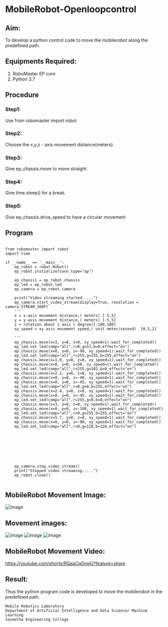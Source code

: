 # MobileRobot-Openloopcontrol
## Aim:

To develop a python control code to move the mobilerobot along the predefined path.

## Equipments Required:
1. RoboMaster EP core
2. Python 3.7

## Procedure

### Step1:

Use from robomaster import robot

### Step2:

Choose the x,y,z - axis movement distance(meters).

### Step3:

Give ep_chassis.move to move straight.

### Step4:

Give time.sleep() for a break.

### Step5:

Give ep_chassis.drive_speed to have a circular movement

## Program

```

from robomaster import robot
import time

if __name__ == '__main__':
    ep_robot = robot.Robot()
    ep_robot.initialize(conn_type="ap")

    ep_chassis = ep_robot.chassis
    ep_led = ep_robot.led
    ep_camera = ep_robot.camera
          
    print("Video streaming started.....")
    ep_camera.start_video_stream(display=True, resolution = camera.STREAM_360P)
    ''' 
    x = x-axis movement distance,( meters) [-5,5]
    y = y-axis movement distance,( meters) [-5,5] 
    z = rotation about z axis ( degree)[-180,180]
    xy_speed = xy axis movement speed,( unit meter/second)  [0.5,2]

    '''
    ep_chassis.move(x=3, y=0, z=0, xy_speed=1).wait_for_completed()
    ep_led.set_led(comp="all",r=0,g=51,b=0,effect="on") 
    ep_chassis.move(x=0, y=0, z=-90, xy_speed=1).wait_for_completed()
    ep_led.set_led(comp="all",r=255,g=255,b=255,effect="on") 
    ep_chassis.move(x=1.8, y=0, z=0, xy_speed=1).wait_for_completed()
    ep_chassis.move(x=0, y=0, z=50, xy_speed=1).wait_for_completed()
    ep_led.set_led(comp="all",r=255,g=102,b=0,effect="on") 
    ep_chassis.move(x=2.2, y=0, z=0, xy_speed=1).wait_for_completed()
    ep_chassis.move(x=0, y=0, z=-40, xy_speed=1).wait_for_completed()
    ep_chassis.move(x=0, y=0, z=-45, xy_speed=1).wait_for_completed()
    ep_led.set_led(comp="all",r=0,g=0,b=255,effect="on") 
    ep_chassis.move(x=2.4, y=0, z=0, xy_speed=1).wait_for_completed()
    ep_chassis.move(x=0, y=0, z=-45, xy_speed=1).wait_for_completed()
    ep_led.set_led(comp="all",r=255,g=0,b=0,effect="on") 
    ep_chassis.move(x=3, y=0, z=0, xy_speed=1).wait_for_completed()
    ep_chassis.move(x=0, y=0, z=-100, xy_speed=1).wait_for_completed()
    ep_led.set_led(comp="all",r=0,g=255,b=255,effect="on") 
    ep_chassis.move(x=5.7, y=0, z=0, xy_speed=1).wait_for_completed()
    ep_chassis.move(x=0, y=0, z=-90, xy_speed=1).wait_for_completed()
    ep_led.set_led(comp="all",r=0,g=128,b=128,effect="on") 
    
    


   



    ep_camera.stop_video_stream()
    print("Stopped video streaming.....")
    ep_robot.close()
    
```    
    
    

## MobileRobot Movement Image:

![image](https://github.com/Yuva2005raj/mobilerobot-openloopcontrol/assets/118343998/aa5bde56-eedb-4e10-a2dc-1bf79a5f8cc5)


## Movement images:
![image](https://github.com/Yuva2005raj/mobilerobot-openloopcontrol/assets/118343998/4347188e-f753-45f6-99f8-8d42d5507e14)
![image](https://github.com/Yuva2005raj/mobilerobot-openloopcontrol/assets/118343998/f1576e1d-370a-482b-9c14-ef88e98573cb)
![image](https://github.com/Yuva2005raj/mobilerobot-openloopcontrol/assets/118343998/663738c7-371c-4c79-a4fc-d4aa4fae4180)


## MobileRobot Movement Video:
https://youtube.com/shorts/RQaaCqOnsjU?feature=share


## Result:
Thus the python program code is developed to move the mobilerobot in the predefined path.

```
Mobile Robotics Laboratory
Department of Artificial Intelligence and Data Science/ Machine Learning
Saveetha Engineering College
```
